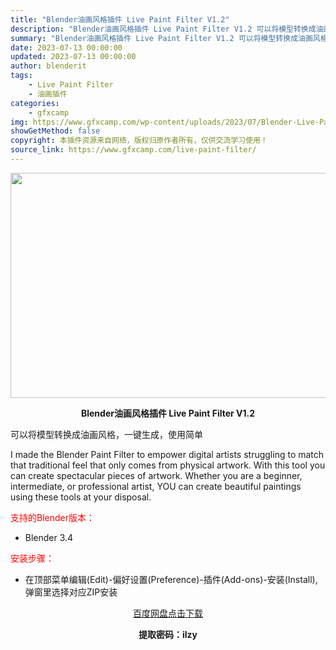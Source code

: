 ```yaml
---
title: "Blender油画风格插件 Live Paint Filter V1.2"
description: "Blender油画风格插件 Live Paint Filter V1.2 可以将模型转换成油画风格，一键生成，使用简单 I made the Blender Paint Filter to empow..."
summary: "Blender油画风格插件 Live Paint Filter V1.2 可以将模型转换成油画风格，一键生成，使用简单 I made the Blender Paint Filter to empow..."
date: 2023-07-13 00:00:00
updated: 2023-07-13 00:00:00
author: blenderit
tags: 
    - Live Paint Filter
    - 油画插件
categories:
    - gfxcamp
img: https://www.gfxcamp.com/wp-content/uploads/2023/07/Blender-Live-Paint-Filter.jpg
showGetMethod: false
copyright: 本插件资源来自网络，版权归原作者所有，仅供交流学习使用！
source_link: https://www.gfxcamp.com/live-paint-filter/
---
```

<div><p><img decoding="async" class="aligncenter size-full wp-image-113475" src="https://www.gfxcamp.com/wp-content/uploads/2023/07/Blender-Live-Paint-Filter.jpg" data-src="https://www.gfxcamp.com/wp-content/uploads/2023/07/Blender-Live-Paint-Filter.jpg" alt="" width="640" height="360" data-srcset="https://www.gfxcamp.com/wp-content/uploads/2023/07/Blender-Live-Paint-Filter.jpg 640w, https://www.gfxcamp.com/wp-content/uploads/2023/07/Blender-Live-Paint-Filter-150x84.jpg 150w" data-sizes="(max-width: 640px) 100vw, 640px"></p><p style="text-align: center;"><strong>Blender油画风格插件 Live Paint Filter V1.2</strong></p><p>可以将模型转换成油画风格，一键生成，使用简单</p><p>I made the Blender Paint Filter to empower digital artists struggling to match that traditional feel that only comes from physical artwork. With this tool you can create spectacular pieces of artwork. Whether you are a beginner, intermediate, or professional artist, YOU can create beautiful paintings using these tools at your disposal.</p><p style="text-align: left;"><span style="color: #ff0000;">支持的Blender版本：</span></p><ul>
<li style="text-align: left;">Blender 3.4</li>
</ul><p style="text-align: left;"><span style="color: #ff0000;">安装步骤：</span></p><ul>
<li>在顶部菜单编辑(Edit)-偏好设置(Preference)-插件(Add-ons)-安装(Install),弹窗里选择对应ZIP安装</li>
</ul><p style="text-align: center;"><a class="maxbutton-3 maxbutton maxbutton-baidu" target="_blank" rel="noopener" href="https://pan.baidu.com/s/11T66aUl1qlKL5v9GL_oeyQ?pwd=ilzy"><span class="mb-text">百度网盘点击下载</span></a></p><p style="text-align: center;"><strong>提取密码：ilzy</strong></p></div>